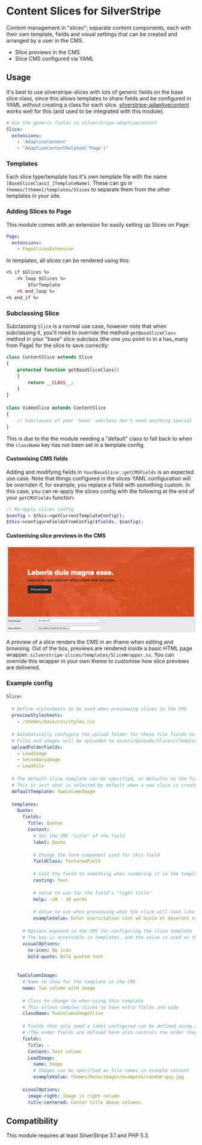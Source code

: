 # Content Slices for SilverStripe

Content management in "slices"; separate content components, each with their own template, fields and visual settings that can be created and arranged by a user in the CMS.

* Slice previews in the CMS
* Slice CMS configured via YAML

## Usage

It's best to use silverstripe-slices with lots of generic fields on the base slice class, since this allows templates to share fields and be configured in YAML without creating a class for each slice. [silverstripe-adaptivecontent](https://github.com/heyday/silverstripe-adaptivecontent) works well for this (and used to be integrated with this module).

```yaml
# Use the generic fields in silverstripe-adaptivecontent
Slice:
  extensions:
    - 'AdaptiveContent'
    - "AdaptiveContentRelated('Page')"
```

### Templates

Each slice type/template has it's own template file with the name `[BaseSliceClass]_[TemplateName]`. These can go in `themes/[theme]/templates/Slices` to separate them from the other templates in your site. 

### Adding Slices to Page

This module comes with an extension for easily setting up Slices on Page:

```yaml
Page:
  extensions:
    - PageSlicesExtension
```

In templates, all slices can be rendered using this:

```html
<% if $Slices %>
    <% loop $Slices %>
        $forTemplate
    <% end_loop %>
<% end_if %>
```


### Subclassing Slice

Subclassing `Slice` is a normal use case, however note that when subclassing it, you'll need to override the method `getBaseSliceClass` method in your "base" slice subclass (the one you point to in a has_many from Page) for the slice to save correctly:

```php
class ContentSlice extends Slice
{
    protected function getBaseSliceClass()
    {
        return __CLASS__;
    }
}

class VideoSlice extends ContentSlice
{
    // Subclasses of your 'base' subclass don't need anything special
}
```

This is due to the the module needing a "default" class to fall back to when the `className` key has not been set in a template config.

#### Customising CMS fields

Adding and modifying fields in `YourBaseSlice::getCMSFields` is an expected use case. Note that things configured in the slices YAML configuration will be overriden if, for example, you replace a field with something custom. In this case, you can re-apply the slices config with the following at the end of your `getCMSFields` function:

```php
// Re-apply slices config
$config = $this->getCurrentTemplateConfig();
$this->configureFieldsFromConfig($fields, $config);
```

#### Customising slice previews in the CMS

![Slice preview in CMS](docs/images/dataobject-preview-slice.png)

A preview of a slice renders the CMS in an iframe when editing and browsing. Out of the box, previews are rendered inside a basic HTML page wrapper: `silverstripe-slices/templates/SliceWrapper.ss`. You can override this wrapper in your own theme to customise how slice previews are delivered.

### Example config

```yaml
Slice:

  # Define stylesheets to be used when previewing slices in the CMS
  previewStylesheets:
    - /themes/base/css/styles.css

  # Automatically configure the upload folder for these file fields on Slice
  # Files and images will be uploaded to assets/Uploads/Slices/[TemplateName]
  uploadFolderFields:
    - LeadImage
    - SecondaryImage
    - LeadFile

  # The default slice template can be specified, or defaults to the first defined
  # This is just what is selected by default when a new slice is created
  defaultTemplate: TwoColumnImage

  templates:
    Quote:
      fields:
        Title: Quotee
        Content:
          # Set the CMS "title" of the field
          label: Quote

          # Change the form component used for this field
          fieldClass: TextareaField

          # Cast the field to something when rendering it in the template
          casting: Text

          # Value to use for the field's "right title"
          help: ~20 - 30 words

          # Value to use when previewing what the slice will look like
          exampleValue: Dolor exercitation sint ad minim et deserunt nisi aliquip cillum laboris ipsum esse nulla commodo cupidatat ipsum proident exercitation veniam

      # Options exposed in the CMS for configuring the slice template
      # The key is accessible in templates, and the value is used as the CMS title
      visualOptions:
        no-icon: No icon
        bold-quote: Bold quoted text


    TwoColumnImage:
      # Name to show for the template in the CMS
      name: Two column with image

      # Class to change to when using this template
      # This allows complex slices to have extra fields and code
      className: TwoColumnImageSlice

      # Fields that only need a label configured can be defined using a shortcut:
      # (The order fields are defined here also controls the order they show in the CMS)
      fields:
        Title: ~
        Content: Text column
        LeadImage:
          name: Image
          # Images can be specified as file names in example content
          exampleValue: themes/base/images/examples/random-guy.jpg

      visualOptions:
        image-right: Image in right column
        title-centered: Center title above columns
```

## Compatibility

This module requires at least SilverStripe 3.1 and PHP 5.3.
